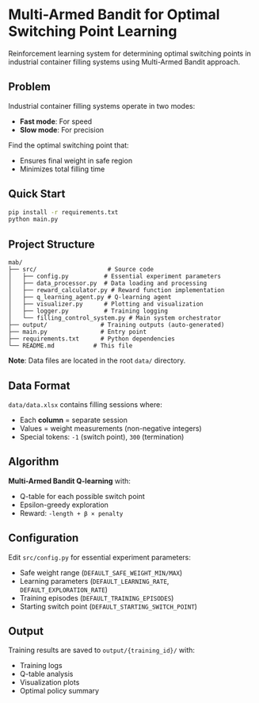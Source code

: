 # Multi-Armed Bandit for Optimal Switching Point Learning

Reinforcement learning system for determining optimal switching points in industrial container filling systems using Multi-Armed Bandit approach.

## Problem

Industrial container filling systems operate in two modes:
- **Fast mode**: For speed
- **Slow mode**: For precision

Find the optimal switching point that:
- Ensures final weight in safe region
- Minimizes total filling time

## Quick Start

```bash
pip install -r requirements.txt
python main.py
```

## Project Structure

```
mab/
├── src/                    # Source code
│   ├── config.py          # Essential experiment parameters
│   ├── data_processor.py  # Data loading and processing
│   ├── reward_calculator.py # Reward function implementation
│   ├── q_learning_agent.py # Q-learning agent
│   ├── visualizer.py      # Plotting and visualization
│   ├── logger.py          # Training logging
│   └── filling_control_system.py # Main system orchestrator
├── output/               # Training outputs (auto-generated)
├── main.py               # Entry point
├── requirements.txt      # Python dependencies
└── README.md           # This file
```

**Note**: Data files are located in the root `data/` directory.

## Data Format

`data/data.xlsx` contains filling sessions where:
- Each **column** = separate session
- Values = weight measurements (non-negative integers)
- Special tokens: `-1` (switch point), `300` (termination)

## Algorithm

**Multi-Armed Bandit Q-learning** with:
- Q-table for each possible switch point
- Epsilon-greedy exploration
- Reward: `-length + β × penalty`

## Configuration

Edit `src/config.py` for essential experiment parameters:
- Safe weight range (`DEFAULT_SAFE_WEIGHT_MIN/MAX`)
- Learning parameters (`DEFAULT_LEARNING_RATE`, `DEFAULT_EXPLORATION_RATE`)
- Training episodes (`DEFAULT_TRAINING_EPISODES`)
- Starting switch point (`DEFAULT_STARTING_SWITCH_POINT`)

## Output

Training results are saved to `output/{training_id}/` with:
- Training logs
- Q-table analysis
- Visualization plots
- Optimal policy summary 